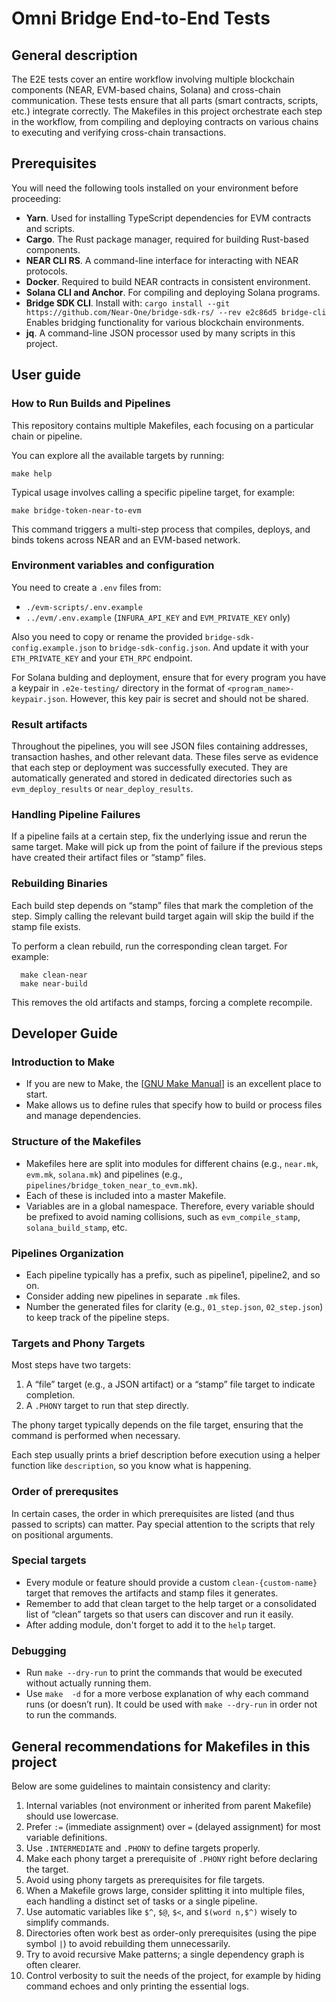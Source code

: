 # Omni Bridge End-to-End Tests

## General description

The E2E tests cover an entire workflow involving multiple blockchain components (NEAR, EVM-based chains, Solana) and cross-chain communication. These tests ensure that all parts (smart contracts, scripts, etc.) integrate correctly. The Makefiles in this project orchestrate each step in the workflow, from compiling and deploying contracts on various chains to executing and verifying cross-chain transactions.

## Prerequisites

You will need the following tools installed on your environment before proceeding:
- **Yarn**. Used for installing TypeScript dependencies for EVM contracts and scripts.
- **Cargo**. The Rust package manager, required for building Rust-based components.
- **NEAR CLI RS**. A command-line interface for interacting with NEAR protocols.
- **Docker**. Required to build NEAR contracts in consistent environment.
- **Solana CLI and Anchor**. For compiling and deploying Solana programs.
- **Bridge SDK CLI**. Install with:
`cargo install --git https://github.com/Near-One/bridge-sdk-rs/ --rev e2c86d5 bridge-cli`
Enables bridging functionality for various blockchain environments.
- **jq**. A command-line JSON processor used by many scripts in this project.

## User guide

### How to Run Builds and Pipelines

This repository contains multiple Makefiles, each focusing on a particular chain or pipeline.

You can explore all the available targets by running:
```
make help
```

Typical usage involves calling a specific pipeline target, for example:

```
make bridge-token-near-to-evm
```

This command triggers a multi-step process that compiles, deploys, and binds tokens across NEAR and an EVM-based network.

### Environment variables and configuration

You need to create a `.env` files from:
- `./evm-scripts/.env.example`
- `../evm/.env.example` (`INFURA_API_KEY` and `EVM_PRIVATE_KEY` only)

Also you need to copy or rename the provided `bridge-sdk-config.example.json` to `bridge-sdk-config.json`. And update it with your `ETH_PRIVATE_KEY` and your `ETH_RPC` endpoint.

For Solana bulding and deployment, ensure that for every program you have a keypair in `.e2e-testing/` directory in the format of `<program_name>-keypair.json`. However, this key pair is secret and should not be shared.

### Result artifacts

Throughout the pipelines, you will see JSON files containing addresses, transaction hashes, and other relevant data.
These files serve as evidence that each step or deployment was successfully executed. They are automatically generated and stored in dedicated directories such as `evm_deploy_results` or `near_deploy_results`.

### Handling Pipeline Failures

If a pipeline fails at a certain step, fix the underlying issue and rerun the same target. Make will pick up from the point of failure if the previous steps have created their artifact files or “stamp” files.

### Rebuilding Binaries

Each build step depends on “stamp” files that mark the completion of the step. Simply calling the relevant build target again will skip the build if the stamp file exists.

To perform a clean rebuild, run the corresponding clean target. For example:
```
  make clean-near
  make near-build
```

This removes the old artifacts and stamps, forcing a complete recompile.

## Developer Guide

### Introduction to Make

- If you are new to Make, the [[GNU Make Manual](https://www.gnu.org/software/make/manual/make.html)] is an excellent place to start.
- Make allows us to define rules that specify how to build or process files and manage dependencies.


### Structure of the Makefiles

- Makefiles here are split into modules for different chains (e.g., `near.mk`, `evm.mk`, `solana.mk`) and pipelines (e.g., `pipelines/bridge_token_near_to_evm.mk`).  
- Each of these is included into a master Makefile.
- Variables are in a global namespace. Therefore, every variable should be prefixed to avoid naming collisions, such as `evm_compile_stamp`, `solana_build_stamp`, etc.

### Pipelines Organization

- Each pipeline typically has a prefix, such as pipeline1, pipeline2, and so on.
- Consider adding new pipelines in separate `.mk` files.
- Number the generated files for clarity (e.g., `01_step.json`, `02_step.json`) to keep track of the pipeline steps.

### Targets and Phony Targets

Most steps have two targets:

1. A “file” target (e.g., a JSON artifact) or a “stamp” file target to indicate completion.
2. A `.PHONY` target to run that step directly.

The phony target typically depends on the file target, ensuring that the command is performed when necessary.

Each step usually prints a brief description before execution using a helper function like `description`, so you know what is happening.

### Order of prerequsites

In certain cases, the order in which prerequisites are listed (and thus passed to scripts) can matter. Pay special attention to the scripts that rely on positional arguments.

### Special targets

- Every module or feature should provide a custom `clean-{custom-name}` target that removes the artifacts and stamp files it generates.
- Remember to add that clean target to the help target or a consolidated list of “clean” targets so that users can discover and run it easily.
- After adding module, don't forget to add it to the `help` target.

### Debugging

- Run `make --dry-run` to print the commands that would be executed without actually running them.
- Use `make  -d` for a more verbose explanation of why each command runs (or doesn’t run). It could be used with `make --dry-run` in order not to run the commands.

## General recommendations for Makefiles in this project

Below are some guidelines to maintain consistency and clarity:
1. Internal variables (not environment or inherited from parent Makefile) should use lowercase.
2. Prefer `:=` (immediate assignment) over `=` (delayed assignment) for most variable definitions.
3. Use `.INTERMEDIATE` and `.PHONY` to define targets properly.
4. Make each phony target a prerequisite of `.PHONY` right before declaring the target.
5. Avoid using phony targets as prerequisites for file targets.
6. When a Makefile grows large, consider splitting it into multiple files, each handling a distinct set of tasks or a single pipeline.
7. Use automatic variables like `$^`, `$@`, `$<`, and `$(word n,$^)` wisely to simplify commands.
8. Directories often work best as order-only prerequisites (using the pipe symbol `|`) to avoid rebuilding them unnecessarily.
9. Try to avoid recursive Make patterns; a single dependency graph is often clearer.
10. Control verbosity to suit the needs of the project, for example by hiding command echoes and only printing the essential logs.
